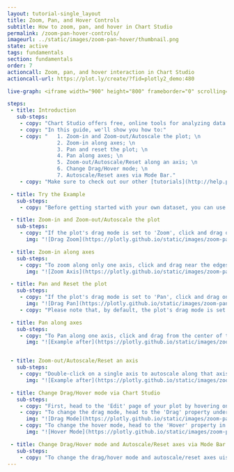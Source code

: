 ```yaml
---
layout: tutorial-single_layout
title: Zoom, Pan, and Hover Controls
subtitle: How to zoom, pan, and hover in Chart Studio
permalink: /zoom-pan-hover-controls/
imageurl: ../static/images/zoom-pan-hover/thumbnail.png
state: active
tags: fundamentals
section: fundamentals
order: 7
actioncall: Zoom, pan, and hover interaction in Chart Studio
actioncall-url: https://plot.ly/create/?fid=plotly2_demo:480

live-graph: <iframe width="900" height="800" frameborder="0" scrolling="no" src="https://plot.ly/~plotly2_demo/480.embed"></iframe>

steps:
 - title: Introduction
   sub-steps:
    - copy: "Chart Studio offers free, online tools for analyzing data and making graphs. You can bring your graphing and data analysis to the next level with zoom, pan, and hover."
    - copy: "In this guide, we'll show you how to:"
    - copy: "   1. Zoom-in and Zoom-out/Autoscale the plot; \n
                2. Zoom-in along axes; \n
                3. Pan and reset the plot; \n
                4. Pan along axes; \n
                5. Zoom-out/Autoscale/Reset along an axis; \n
                6. Change Drag/Hover mode; \n
                7. Autoscale/Reset axes via Mode Bar."
    - copy: "Make sure to check out our other [tutorials](http://help.plot.ly/tutorials/)!"

 - title: Try the Example
   sub-steps:
    - copy: "Before getting started with your own dataset, you can use the data featured in this tutorial by clicking on 'Open This Data in Chart Studio' on the left-hand side. It'll open in Chart Studio."

 - title: Zoom-in and Zoom-out/Autoscale the plot
   sub-steps:
    - copy: "If the plot's drag mode is set to 'Zoom', click and drag on the plot to zoom-in and double-click to zoom-out completely, i.e., autoscale both the axes."
      img: "![Drag Zoom](https://plotly.github.io/static/images/zoom-pan-hover/drag-to-zoom.gif)"

 - title: Zoom-in along axes
   sub-steps:
    - copy: "To zoom along only one axis, click and drag near the edges of either one of the axes. Additionally, to zoom-in along both the axes together, click and drag near the corners of both the axes."
      img: "![Zoom Axis](https://plotly.github.io/static/images/zoom-pan-hover/zoom-axis.gif)"

 - title: Pan and Reset the plot
   sub-steps:
    - copy: "If the plot's drag mode is set to 'Pan', click and drag on the plot to pan and double-click to reset the pan."
      img: "![Drag Pan](https://plotly.github.io/static/images/zoom-pan-hover/drag-to-pan.gif)"
    - copy: "Please note that, by default, the plot's drag mode is set to 'Zoom'."

 - title: Pan along axes
   sub-steps:
    - copy: "To Pan along one axis, click and drag from the center of the axis."
      img: "![Example after](https://plotly.github.io/static/images/zoom-pan-hover/pan-axis.gif)"


 - title: Zoom-out/Autoscale/Reset an axis
   sub-steps:
    - copy: "Double-click on a single axis to autoscale along that axis alone."
      img: "![Example after](https://plotly.github.io/static/images/zoom-pan-hover/double-click-autoscale.gif)"

 - title: Change Drag/Hover mode via Chart Studio
   sub-steps:
    - copy: "First, head to the 'Edit' page of your plot by hovering on the plot's thumbnail and clicking on the 'Edit' button. This will redirect you to the [Chart Studio Workspace]((https://plot.ly/create/). When you are in the workspace, go to the 'General' section under the 'Style' menu."
    - copy: "To change the drag mode, head to the 'Drag' property under the 'Interactions' sub-panel and set the 'Mode' attribute using the dropdown menu."
      img: "![Drag Mode](https://plotly.github.io/static/images/zoom-pan-hover/change-drag-mode.png)"
    - copy: "To change the hover mode, head to the 'Hover' property in the same 'Interactions' sub-panel and set the 'Mode' attribute using the dropdown menu."
      img: "![Hover Mode](https://plotly.github.io/static/images/zoom-pan-hover/change-hover-mode.png)"

 - title: Change Drag/Hover mode and Autoscale/Reset axes via Mode Bar
   sub-steps:
    - copy: "To change the drag/hover mode and autoscale/reset axes uisng Mode Bar, please refer [Mode Bar documentation](https://help.plot.ly/getting-to-know-the-plotly-modebar/)."
---
```

